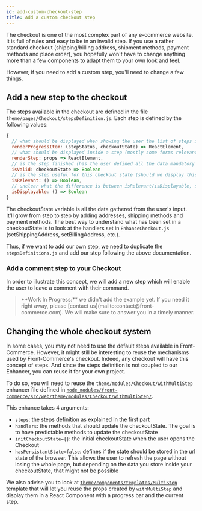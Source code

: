 ```yaml
---
id: add-custom-checkout-step
title: Add a custom checkout step
---
```


The checkout is one of the most complex part of any e-commerce website. It is full of rules and easy to be in an invalid step. If you use a rather standard checkout (shipping/billing address, shipment methods, payment methods and place order), you hopefully won't have to change anything more than a few components to adapt them to your own look and feel.

However, if you need to add a custom step, you'll need to change a few things.

## Add a new step to the checkout

The steps available in the checkout are defined in the file `theme/pages/Checkout/stepsDefinition.js`. Each step is defined by the following values:

```jsx
{
  // what should be displayed when showing the user the list of steps in a checkout
  renderProgressItem: (stepStatus, checkoutState) => ReactElement,
  // what should be displayed inside a step (mostly some forms relevant to your step)
  renderStep: props => ReactElement,
  // is the step finished (has the user defined all the data mandatory in your step ?)
  isValid: checkoutState => Boolean
  // is the step useful for this checkout state (should we display this step ?)
  isRelevant: () => Boolean,
  // unclear what the difference is between isRelevant/isDisplayable, should be cleaned in future releases
  isDisplayable: () => Boolean
}
```

The checkoutState variable is all the data gathered from the user's input. It'll grow from step to step by adding addresses, shipping methods and payment methods. The best way to understand what has been set in a checkoutState is to look at the handlers set in `EnhanceCheckout.js` (setShippingAddress, setBillingAddress, etc.).

Thus, if we want to add our own step, we need to duplicate the `stepsDefinitions.js` and add our step following the above documentation.

### Add a comment step to your Checkout

In order to illustrate this concept, we will add a new step which will enable the user to leave a comment with their command.

<blockquote class="wip">
**Work In Progress:** we didn't add the example yet. If you need it right away, please [contact us](mailto:contact@front-commerce.com). We will make sure to answer you in a timely manner.
</blockquote>

## Changing the whole checkout system

In some cases, you may not need to use the default steps available in Front-Commerce. However, it might still be interesting to reuse the mechanisms used by Front-Commerce's checkout. Indeed, any checkout will have this concept of steps. And since the steps definition is not coupled to our Enhancer, you can reuse it for your own project.

To do so, you will need to reuse the `theme/modules/Checkout/withMultiStep` enhancer file defined in [`node_modules/front-commerce/src/web/theme/modules/Checkout/withMultiStep/`](https://gitlab.com/front-commerce/front-commerce/tree/85f1a8ef55a351f0feb9309c666992bbbb153993/src/web/theme/modules/Checkout/withMultiStep).

This enhance takes 4 arguments:

- `steps`: the steps definition as explained in the first part
- `handlers`: the methods that should update the checkoutState. The goal is to have predictable methods to update the checkoutState
- `initCheckoutState={}`: the initial checkoutState when the user opens the Checkout
- `hasPersistantState=false`: defines if the state should be stored in the url state of the browser. This allows the user to refresh the page without losing the whole page, but depending on the data you store inside your checkoutState, that might not be possible

We also advise you to look at [`theme/components/templates/MultiStep`](https://gitlab.com/front-commerce/front-commerce/tree/85f1a8ef55a351f0feb9309c666992bbbb153993/src/web/theme/components/templates/MultiStep) template that will let you reuse the props created by `withMultiStep` and display them in a React Component with a progress bar and the current step.

